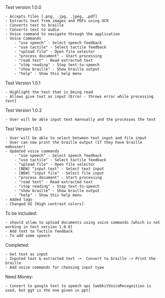 Test version 1.0.0

    - Accepts files [.png, .jpg, .jpeg, .pdf]
    - Extracts text from images and PDFs using OCR
    - Converts text to braille
    - Converts text to audio
    - Voice command to navigate through the application
    - Voice Commands
        - "use speech" - Select speech feedback
        - "use tactile" - Select tactile feedback
        - "upload file" - Open file selector
        - "process document" - Start processing
        - "read text" - Read extracted text
        - "stop reading" - Stop text-to-speech
        - "show braille" - Show braille output
        - "help" - Show this help menu


Test Version 1.0.1

    - Highlight the text that is being read
    - Allows give text as input [Error - throws error while processing text]

Test Version 1.0.2
    
    - User will be able input text mannually and the processes the text

Test Version 1.0.3

    - User will be able to select between text input and file input
    - User can now print the braille output (If they have braille embosser)
    - Updated voice commands
        - "use speech" - Select speech feedback
        - "use tactile" - Select tactile feedback
        - "upload file" - Open file selector
        - [NEW] "input text" - Select text input
        - [NEW] "input file" - Select file input
        - "process document" - Start processing
        - "read text" - Read extracted text
        - "stop reading" - Stop text-to-speech
        - "show braille" - Show braille output
        - "help" - Show this help menu
    - Added logo
    - Changed UI [High contrast colors]

To be included:

    - should allow to upload documents using voice commands [which is not working in test version 1.0.0]
    - Add text to Tactile feedback
    - To add some speech

Completed:

    - Get text as input
    - Inputed text & extracted text ->  Convert to braille -> Print the braille
    - Add voice commands for choosing input type

Need Money:

    - Convert to google text to speech api [webkitVoiceRecognition is used, but ggt is the one given in ppt]